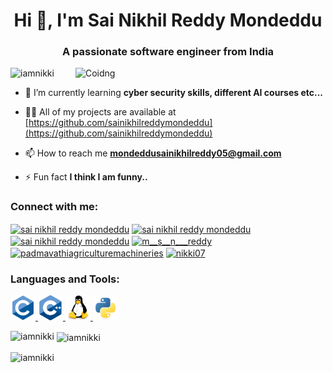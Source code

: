 <h1 align="center">Hi 👋, I'm Sai Nikhil Reddy Mondeddu</h1>
<h3 align="center">A passionate software engineer from India</h3>

<img align="right" alt="Coidng" width="400" src="https://camo.githubusercontent.com/19db51af5f90f1b152bc0b9078f5fe97053955be5074f03f17019c70345bdcdb/68747470733a2f2f6d69726f2e6d656469756d2e636f6d2f6d61782f313336302f302a37513379765349765f7430696f4a2d5a2e676966">


<p align="left"> <img src="https://komarev.com/ghpvc/?username=iamnikki&label=Profile%20views&color=0e75b6&style=flat" alt="iamnikki" /> </p>

- 🌱 I’m currently learning **cyber security skills, different AI courses etc...**

- 👨‍💻 All of my projects are available at [https://github.com/sainikhilreddymondeddu](https://github.com/sainikhilreddymondeddu)

- 📫 How to reach me **mondeddusainikhilreddy05@gmail.com**

- ⚡ Fun fact **I think I am funny..**

<h3 align="left">Connect with me:</h3>
<p align="left">
<a href="https://www.linkedin.com/in/sai-nikhil-reddy-mondeddu-586913278/" target="blank"><img align="center" src="https://raw.githubusercontent.com/rahuldkjain/github-profile-readme-generator/master/src/images/icons/Social/linked-in-alt.svg" alt="sai nikhil reddy mondeddu" height="30" width="40" /></a>
<a href="https://www.kaggle.com/mondeddu07" target="blank"><img align="center" src="https://raw.githubusercontent.com/rahuldkjain/github-profile-readme-generator/master/src/images/icons/Social/kaggle.svg" alt="sai nikhil reddy mondeddu" height="30" width="40" /></a>
<a href="https://www.facebook.com/mondeddu.sainikhilreddy.5" target="blank"><img align="center" src="https://raw.githubusercontent.com/rahuldkjain/github-profile-readme-generator/master/src/images/icons/Social/facebook.svg" alt="sai nikhil reddy mondeddu" height="30" width="40" /></a>
<a href="https://instagram.com/m__s__n___reddy" target="blank"><img align="center" src="https://raw.githubusercontent.com/rahuldkjain/github-profile-readme-generator/master/src/images/icons/Social/instagram.svg" alt="m__s__n___reddy" height="30" width="40" /></a>
<a href="https://www.youtube.com/c/padmavathiagriculturemachineries" target="blank"><img align="center" src="https://raw.githubusercontent.com/rahuldkjain/github-profile-readme-generator/master/src/images/icons/Social/youtube.svg" alt="padmavathiagriculturemachineries" height="30" width="40" /></a>
<a href="https://www.hackerrank.com/nikki07" target="blank"><img align="center" src="https://raw.githubusercontent.com/rahuldkjain/github-profile-readme-generator/master/src/images/icons/Social/hackerrank.svg" alt="nikki07" height="30" width="40" /></a>
</p>

<h3 align="left">Languages and Tools:</h3>
<p align="left"> <a href="https://www.cprogramming.com/" target="_blank" rel="noreferrer"> <img src="https://raw.githubusercontent.com/devicons/devicon/master/icons/c/c-original.svg" alt="c" width="40" height="40"/> </a> <a href="https://www.w3schools.com/cpp/" target="_blank" rel="noreferrer"> <img src="https://raw.githubusercontent.com/devicons/devicon/master/icons/cplusplus/cplusplus-original.svg" alt="cplusplus" width="40" height="40"/> </a> <a href="https://www.linux.org/" target="_blank" rel="noreferrer"> <img src="https://raw.githubusercontent.com/devicons/devicon/master/icons/linux/linux-original.svg" alt="linux" width="40" height="40"/> </a> <a href="https://www.python.org" target="_blank" rel="noreferrer"> <img src="https://raw.githubusercontent.com/devicons/devicon/master/icons/python/python-original.svg" alt="python" width="40" height="40"/> </a> </p>

<p><img align="left" src="https://github-readme-stats.vercel.app/api/top-langs?username=iamnikki&show_icons=true&locale=en&layout=compact" alt="iamnikki" /></p>

<p>&nbsp;<img align="center" src="https://github-readme-stats.vercel.app/api?username=iamnikki&show_icons=true&locale=en" alt="iamnikki" /></p>

<p><img align="center" src="https://github-readme-streak-stats.herokuapp.com/?user=iamnikki&" alt="iamnikki" /></p>
